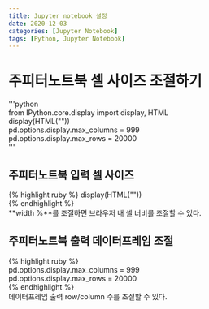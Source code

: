 ```yaml
---
title: Jupyter notebook 설정
date: 2020-12-03
categories: [Jupyter Notebook]
tags: [Python, Jupyter Notebook]
---
```


# 주피터노트북 셀 사이즈 조절하기
'''python  
from IPython.core.display import display, HTML  
display(HTML("<style>.container { width:100% !important; }</style>"))  
pd.options.display.max_columns = 999  
pd.options.display.max_rows = 20000  
'''  

## 주피터노트북 입력 셀 사이즈
{% highlight ruby %}
display(HTML("<style>.container { width:100% !important; }</style>"))  
{% endhighlight %}  
**width %**를 조절하면 브라우저 내 셀 너비를 조절할 수 있다.  

## 주피터노트북 출력 데이터프레임 조절
{% highlight ruby %}  
pd.options.display.max_columns = 999  
pd.options.display.max_rows = 20000  
{% endhighlight %}  
데이터프레임 출력 row/column 수를 조절할 수 있다. 